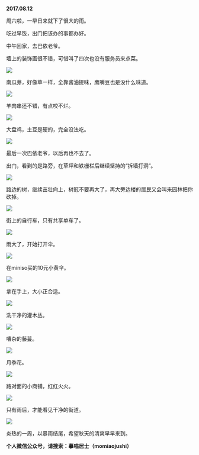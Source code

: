 
          
**2017.08.12**

周六啦，一早日来就下了很大的雨。

吃过早饭，出门把该办的事都办好。

中午回家，去巴依老爷。

墙上的装饰画很不错，可惜叫了四次也没有服务员来点菜。


![](https://pic2.zhimg.com/v2-f60eb6398ff9c34bf17979c164288899.jpg)


南瓜芽，好像草一样，全靠酱油提味，鹰嘴豆也是没什么味道。


![](https://pic4.zhimg.com/v2-3a1b1daeb1e237bd7f680662a9244155.jpg)


羊肉串还不错，有点咬不烂。


![](https://pic4.zhimg.com/v2-5ae6afe4145cd90ce05ae5ac12c45f26.jpg)


大盘鸡，土豆是硬的，完全没法吃。


![](https://pic1.zhimg.com/v2-ca603e8188462d9c59b1822a1d2113a3.jpg)


最后一次巴依老爷，以后再也不去了。

出门，看到的是路旁，在草坪和铁栅栏后继续坚持的“拆墙打洞”。


![](https://pic4.zhimg.com/v2-acd8e6d133fb8b73618099c6b2b0b2e5.jpg)


路边的树，继续茁壮向上，树冠不要再大了，再大旁边楼的居民又会叫来园林把你砍掉。


![](https://pic1.zhimg.com/v2-26f2dfd94c6e6013ac0d60b841d05b7a.jpg)


街上的自行车，只有共享单车了。


![](https://pic4.zhimg.com/v2-d6d67be553fb18451b470659c01acdf9.jpg)


雨大了，开始打开伞。


![](https://pic4.zhimg.com/v2-1e64a97aea45bf7ab45d1912dd253b33.jpg)


在miniso买的10元小黄伞。


![](https://pic3.zhimg.com/v2-f45583226b8a9ce85aba571ec2ea70f0.jpg)


拿在手上，大小正合适。


![](https://pic3.zhimg.com/v2-90a2d896d84f30a22cb3d2b819ee2c31.jpg)


洗干净的灌木丛。


![](https://pic2.zhimg.com/v2-47119fdbc75e643291365132db44c61e.jpg)


嘈杂的藤蔓。


![](https://pic3.zhimg.com/v2-a63fe41b4c373a0acbf890fbb640ca86.jpg)


月季花。


![](https://pic3.zhimg.com/v2-72844ab49ea3a982f8b3a33f3d091cd9.jpg)


路对面的小商铺，红红火火。


![](https://pic4.zhimg.com/v2-4866551e4c5ed23a2556288477eeedc4.jpg)


只有雨后，才能看见干净的街道。


![](https://pic3.zhimg.com/v2-b4e2b0ad7c3d7f18fea2d7caca3e1333.jpg)


炎热的一周，以暴雨结尾，希望秋天的清爽早早来到。


**个人微信公众号，请搜索：摹喵居士（momiaojushi）**

        